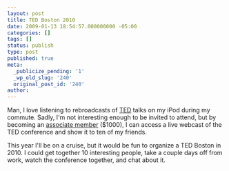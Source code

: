 ```yaml
---
layout: post
title: TED Boston 2010
date: 2009-01-13 18:54:57.000000000 -05:00
categories: []
tags: []
status: publish
type: post
published: true
meta:
  _publicize_pending: '1'
  _wp_old_slug: '240'
  original_post_id: '240'
author: 
---
```

Man, I love listening to rebroadcasts of <a href="http://www.ted.com/">TED</a> talks on my iPod during my commute.  Sadly, I'm not interesting enough to be invited to attend, but by becoming an <a href="http://www.ted.com/associates">associate member</a> ($1000), I can access a live webcast of the TED conference and show it to ten of my friends.

This year I'll be on a cruise, but it would be fun to organize a TED Boston in 2010.  I could get together 10 interesting people, take a couple days off from work, watch the conference together, and chat about it.
